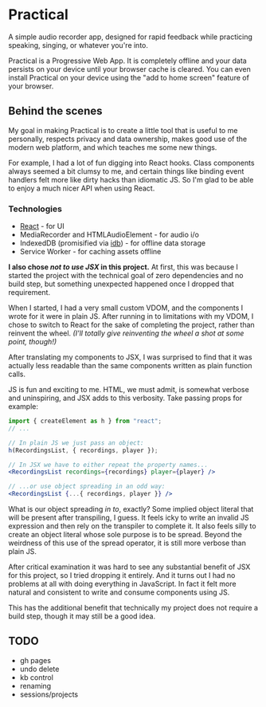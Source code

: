 # Practical

A simple audio recorder app, designed for rapid feedback while practicing speaking, singing, or whatever you're into.

Practical is a Progressive Web App. It is completely offline and your data persists on your device until your browser cache is cleared. You can even install Practical on your device using the "add to home screen" feature of your browser.

## Behind the scenes

My goal in making Practical is to create a little tool that is useful to me personally, respects privacy and data ownership, makes good use of the modern web platform, and which teaches me some new things.

For example, I had a lot of fun digging into React hooks. Class components always seemed a bit clumsy to me, and certain things like binding event handlers felt more like dirty hacks than idiomatic JS. So I'm glad to be able to enjoy a much nicer API when using React.

### Technologies

- [React](https://github.com/facebook/react) - for UI
- MediaRecorder and HTMLAudioElement - for audio i/o
- IndexedDB (promisified via [idb](https://github.com/jakearchibald/idb)) - for offline data storage
- Service Worker - for caching assets offline

**I also chose _not to use JSX_ in this project.** At first, this was because I started the project with the technical goal of zero dependencies and no build step, but something unexpected happened once I dropped that requirement.

When I started, I had a very small custom VDOM, and the components I wrote for it were in plain JS. After running in to limitations with my VDOM, I chose to switch to React for the sake of completing the project, rather than reinvent the wheel. _(I'll totally give reinventing the wheel a shot at some point, though!)_

After translating my components to JSX, I was surprised to find that it was actually less readable than the same components written as plain function calls.

JS is fun and exciting to me. HTML, we must admit, is somewhat verbose and uninspiring, and JSX adds to this verbosity. Take passing props for example:

```js
import { createElement as h } from "react";
// ...

// In plain JS we just pass an object:
h(RecordingsList, { recordings, player });
```

```jsx
// In JSX we have to either repeat the property names...
<RecordingsList recordings={recordings} player={player} />
```

```jsx
// ...or use object spreading in an odd way:
<RecordingsList {...{ recordings, player }} />
```

What is our object spreading _in to_, exactly? Some implied object literal that will be present after transpiling, I guess. It feels icky to write an invalid JS expression and then rely on the transpiler to complete it. It also feels silly to create an object literal whose sole purpose is to be spread. Beyond the weirdness of this use of the spread operator, it is still more verbose than plain JS.

After critical examination it was hard to see any substantial benefit of JSX for this project, so I tried dropping it entirely. And it turns out I had no problems at all with doing everything in JavaScript. In fact it felt more natural and consistent to write and consume components using JS.

This has the additional benefit that technically my project does not require a build step, though it may still be a good idea.

## TODO

- gh pages
- undo delete
- kb control
- renaming
- sessions/projects

